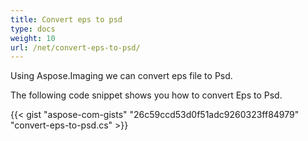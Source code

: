 ```yaml
---
title: Convert eps to psd
type: docs
weight: 10
url: /net/convert-eps-to-psd/
---
```


Using Aspose.Imaging we can convert eps file to Psd.

The following code snippet shows you how to convert Eps to Psd.

{{< gist "aspose-com-gists" "26c59ccd53d0f51adc9260323ff84979" "convert-eps-to-psd.cs" >}}




